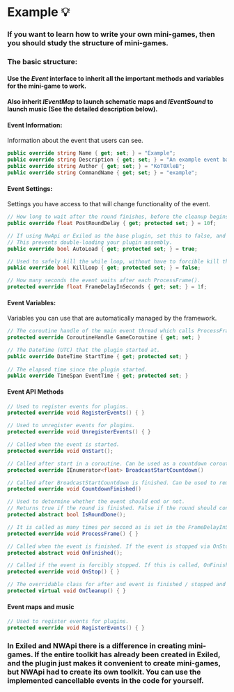 # Example :bulb:
### If you want to learn how to write your own mini-games, then you should study the structure of mini-games.
### The basic structure:

#### Use the ***Event*** interface to inherit all the important methods and variables for the mini-game to work.
#### Also inherit ***IEventMap*** to launch schematic maps and ***IEventSound*** to launch music (See the detailed description below).

#### Event Information:
Information about the event that users can see.
```csharp
public override string Name { get; set; } = "Example";
public override string Description { get; set; } = "An example event based on the battle event.";
public override string Author { get; set; } = "KoT0XleB";
public override string CommandName { get; set; } = "example";
```        

#### Event Settings:
Settings you have access to that will change functionality of the event.
```csharp
// How long to wait after the round finishes, before the cleanup begins. Default is 10 seconds.
public override float PostRoundDelay { get; protected set; } = 10f; 

// If using NwApi or Exiled as the base plugin, set this to false, and manually add your plugin to Event.Events (List[Events]).
// This prevents double-loading your plugin assembly.
public override bool AutoLoad { get; protected set; } = true;

// Used to safely kill the while loop, without have to forcible kill the coroutine.
public override bool KillLoop { get; protected set; } = false;

// How many seconds the event waits after each ProcessFrame().
protected override float FrameDelayInSeconds { get; set; } = 1f;
```


#### Event Variables:
Variables you can use that are automatically managed by the framework.
```csharp
// The coroutine handle of the main event thread which calls ProcessFrame().
protected override CoroutineHandle GameCoroutine { get; set; }

// The DateTime (UTC) that the plugin started at. 
public override DateTime StartTime { get; protected set; }
        
// The elapsed time since the plugin started.
public override TimeSpan EventTime { get; protected set; }
```

#### Event API Methods
```csharp
// Used to register events for plugins.
protected override void RegisterEvents() { }

// Used to unregister events for plugins.
protected override void UnregisterEvents() { }

// Called when the event is started.
protected override void OnStart();

// Called after start in a coroutine. Can be used as a countdown coroutine.
protected override IEnumerator<float> BroadcastStartCountdown()

// Called after BroadcastStartCountdown is finished. Can be used to remove walls, or give players items.
protected override void CountdownFinished()

// Used to determine whether the event should end or not. 
// Returns true if the round is finished. False if the round should continue running.
protected abstract bool IsRoundDone();

// It is called as many times per second as is set in the FrameDelayInSeconds.
protected override void ProcessFrame() { }

// Called when the event is finished. If the event is stopped via OnStop, this won't be called, as the event never truly finishes properly.
protected abstract void OnFinished();

// Called if the event is forcibly stopped. If this is called, OnFinished won't be called.
protected override void OnStop() { }

// The overridable class for after and event is finished / stopped and cleanup is occuring.
protected virtual void OnCleanup() { }
```

#### Event maps and music
```csharp
// Used to register events for plugins.
protected override void RegisterEvents() { }
```
### In Exiled and NWApi there is a difference in creating mini-games. If the entire toolkit has already been created in Exiled, and the plugin just makes it convenient to create mini-games, but NWApi had to create its own toolkit. You can use the implemented cancellable events in the code for yourself.
